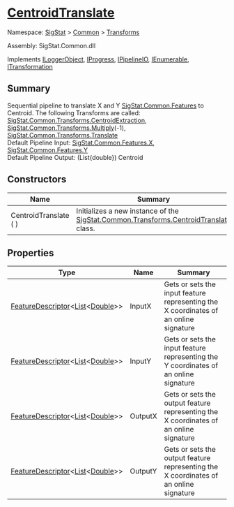 # [CentroidTranslate](./CentroidTranslate.md)

Namespace: [SigStat]() > [Common](./../README.md) > [Transforms](./README.md)

Assembly: SigStat.Common.dll

Implements [ILoggerObject](./../ILoggerObject.md), [IProgress](./../Helpers/IProgress.md), [IPipelineIO](./../Pipeline/IPipelineIO.md), [IEnumerable](https://docs.microsoft.com/en-us/dotnet/api/System.Collections.IEnumerable), [ITransformation](./../ITransformation.md)

## Summary
Sequential pipeline to translate X and Y [SigStat.Common.Features](https://github.com/hargitomi97/sigstat/tree/master/docs/md/SigStat/Common/Features.md) to Centroid.  The following Transforms are called: [SigStat.Common.Transforms.CentroidExtraction](https://github.com/hargitomi97/sigstat/tree/master/docs/md/SigStat/Common/Transforms/CentroidExtraction.md), [SigStat.Common.Transforms.Multiply](https://github.com/hargitomi97/sigstat/tree/master/docs/md/SigStat/Common/Transforms/Multiply.md)(-1), [SigStat.Common.Transforms.Translate](https://github.com/hargitomi97/sigstat/tree/master/docs/md/SigStat/Common/Transforms/Translate.md)<br>Default Pipeline Input: [SigStat.Common.Features.X](https://github.com/hargitomi97/sigstat/tree/master/docs/md/SigStat/Common/FeatureDescriptor`1.md), [SigStat.Common.Features.Y](https://github.com/hargitomi97/sigstat/tree/master/docs/md/SigStat/Common/FeatureDescriptor`1.md)<br>Default Pipeline Output: (List{double}) Centroid

## Constructors

| Name | Summary | 
| --- | --- | 
| CentroidTranslate (  ) | Initializes a new instance of the [SigStat.Common.Transforms.CentroidTranslate](https://github.com/hargitomi97/sigstat/tree/master/docs/md/SigStat/Common/Transforms/CentroidTranslate.md) class. | 


## Properties

| Type | Name | Summary | 
| --- | --- | --- | 
| [FeatureDescriptor](./../FeatureDescriptor-1.md)\<[List](https://docs.microsoft.com/en-us/dotnet/api/System.Collections.Generic.List-1)\<[Double](https://docs.microsoft.com/en-us/dotnet/api/System.Double)>> | InputX | Gets or sets the input feature representing the X coordinates of an online signature | 
| [FeatureDescriptor](./../FeatureDescriptor-1.md)\<[List](https://docs.microsoft.com/en-us/dotnet/api/System.Collections.Generic.List-1)\<[Double](https://docs.microsoft.com/en-us/dotnet/api/System.Double)>> | InputY | Gets or sets the input feature representing the Y coordinates of an online signature | 
| [FeatureDescriptor](./../FeatureDescriptor-1.md)\<[List](https://docs.microsoft.com/en-us/dotnet/api/System.Collections.Generic.List-1)\<[Double](https://docs.microsoft.com/en-us/dotnet/api/System.Double)>> | OutputX | Gets or sets the output feature representing the X coordinates of an online signature | 
| [FeatureDescriptor](./../FeatureDescriptor-1.md)\<[List](https://docs.microsoft.com/en-us/dotnet/api/System.Collections.Generic.List-1)\<[Double](https://docs.microsoft.com/en-us/dotnet/api/System.Double)>> | OutputY | Gets or sets the output feature representing the X coordinates of an online signature | 


